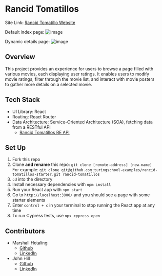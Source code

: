 # Rancid Tomatillos 
Site Link: [Rancid Tomatillo Website](https://vercel.com/jphill19s-projects/rancid-tomatillos-starter/XsngWuZ1F3VRcYjmLKpt2T7J7xZ3)

Default index page:
![image](https://github.com/user-attachments/assets/99466ed4-ac3a-4815-8eff-936831e5ddee)


Dynamic details page:
![image](https://github.com/user-attachments/assets/fe182381-6a8d-493c-a5c9-be741099d076)


## Overview
This project provides an experience for users to browse a page filled with various movies, each displaying user ratings. It enables users to modify movie ratings, filter through the movie list, and interact with movie posters to gather more details on a selected movie.

## Tech Stack
- UI Library: React
- Routing: React Router
- Data Architecture: Service-Oriented Architecture (SOA), fetching data from a RESTful API
  - [Rancid Tomatillos BE API](https://rancid-tomatillos-api-cc6f59111a05.herokuapp.com)


## Set Up
1.  Fork this repo
2.  Clone **and rename** this repo: `git clone [remote-address] [new-name]`  
   For example: `git clone git@github.com:turingschool-examples/rancid-tomatillos-starter.git rancid-tomatillos`
4.  `cd` into the directory
5.  Install necessary dependencies with `npm install`
6.  Run your React app with `npm start`
7.  Go to `http://localhost:3000/` and you should see a page with some starter elements
8.  Enter `control + c` in your terminal to stop running the React app at any time
9. To run Cypress tests, use `npx cypress open`

## Contributors

- Marshall Hotaling
   - [Github](https://github.com/marshallhotaling)
   - [LinkedIn](https://www.linkedin.com/in/marshall-hotaling-7b52a8304/)
- John Hill
   - [Github](https://github.com/jphill19)
   - [LinkedIn](https://www.linkedin.com/in/johnpierrehill/)
